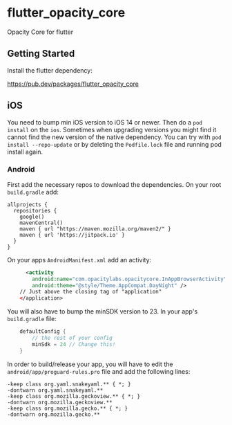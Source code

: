 # flutter_opacity_core

Opacity Core for flutter

## Getting Started

Install the flutter dependency:

https://pub.dev/packages/flutter_opacity_core

## iOS

You need to bump min iOS version to iOS 14 or newer. Then do a `pod install` on the `ios`. Sometimes when upgrading versions you might find it cannot find the new version of the native dependency. You can try with `pod install --repo-update` or by deleting the `Podfile.lock` file and running pod install again.

### Android

First add the necessary repos to download the dependencies. On your root `build.gradle` add:

```
allprojects {
  repositories {
    google()
    mavenCentral()
    maven { url "https://maven.mozilla.org/maven2/" }
    maven { url 'https://jitpack.io' }
  }
}
```

On your apps `AndroidManifest.xml` add an activity:

```xml
      <activity
        android:name="com.opacitylabs.opacitycore.InAppBrowserActivity"
        android:theme="@style/Theme.AppCompat.DayNight" />
    // Just above the closing tag of "application"
    </application>
```

You will also have to bump the minSDK version to 23. In your app's `build.gradle` file:

```groovy
    defaultConfig {
        // the rest of your config
        minSdk = 24 // Change this!
    }
```

In order to build/release your app, you will have to edit the `android/app/proguard-rules.pro` file and add the following lines:

```
-keep class org.yaml.snakeyaml.** { *; }
-dontwarn org.yaml.snakeyaml.**
-keep class org.mozilla.geckoview.** { *; }
-dontwarn org.mozilla.geckoview.**
-keep class org.mozilla.gecko.** { *; }
-dontwarn org.mozilla.gecko.**
```
